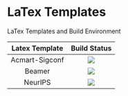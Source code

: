 # LaTex Templates

LaTex Templates and Build Environment

| Latex Template | Build Status |
|:--------------:|:------------:|
| Acmart-Sigconf | ![](https://github.com/ArmageddonKnight/Acmart-Sigconf/workflows/build/badge.svg) |
| Beamer         | ![](https://github.com/ArmageddonKnight/Beamer/workflows/build/badge.svg) |
| NeurIPS        | ![](https://github.com/ArmageddonKnight/NeurIPS/workflows/build/badge.svg) |
